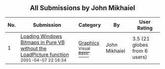 ﻿<div align="center">

## All Submissions by John Mikhaiel

</div>

No.  | Submission | Category | By   | User Rating
---- | ---------- | -------- | ---- | -----------
1 | [Loading Windows Bitmaps in Pure VB without the LoadPicture function<br /><sup>2001-04-07 22:16:34</sup>](https://github.com/Planet-Source-Code/john-mikhaiel-loading-windows-bitmaps-in-pure-vb-without-the-loadpicture-function__1-22220) | [Graphics<br /><sup>Visual Basic</sup>](../ByCategory/graphics__1-46.md) | John Mikhaiel | 3.5 (21 globes from 6 users)

